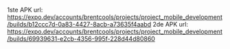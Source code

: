 1ste APK url: https://expo.dev/accounts/brentcools/projects/project_mobile_development/builds/b12ccc7d-0a83-4427-8acb-a73635f4aabd
2de APK url: https://expo.dev/accounts/brentcools/projects/project_mobile_development/builds/69939631-e2cb-4356-995f-228d44d80860